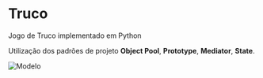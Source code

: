 # Truco
Jogo de Truco implementado em Python

Utilização dos padrões de projeto **Object Pool**, **Prototype**, **Mediator**, **State**.

![Modelo](http://i.imgur.com/MyraevL.png)
